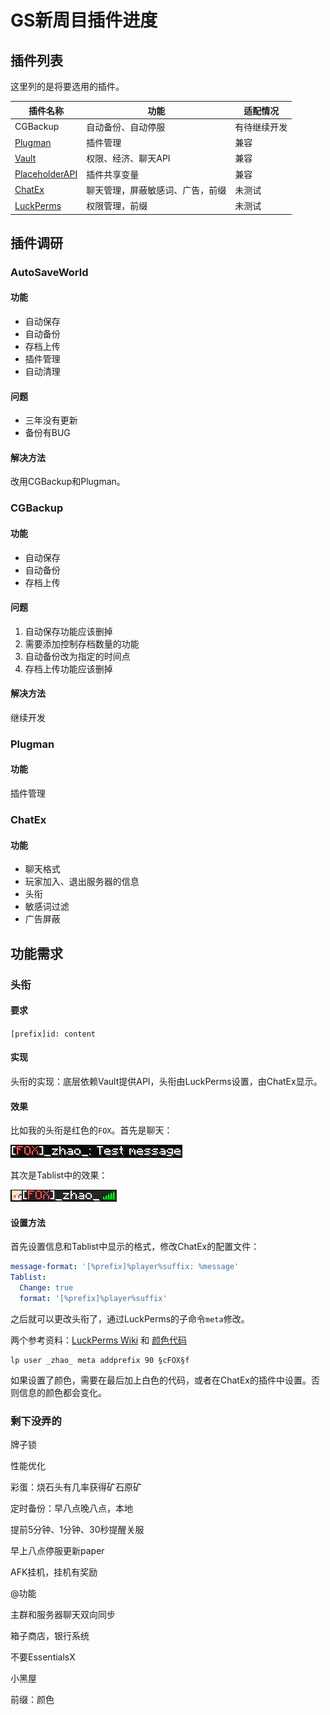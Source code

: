 # GS新周目插件进度

## 插件列表

这里列的是将要选用的插件。

| 插件名称                                                     | 功能                             | 适配情况     |
| ------------------------------------------------------------ | -------------------------------- | ------------ |
| CGBackup                                                     | 自动备份、自动停服               | 有待继续开发 |
| [Plugman](https://dev.bukkit.org/projects/plugman)           | 插件管理                         | 兼容         |
| [Vault](https://www.spigotmc.org/resources/vault.34315/)     | 权限、经济、聊天API              | 兼容         |
| [PlaceholderAPI](https://www.spigotmc.org/resources/placeholderapi.6245/) | 插件共享变量                     | 兼容         |
| [ChatEx](https://www.spigotmc.org/resources/chatex.71041/)   | 聊天管理，屏蔽敏感词、广告，前缀 | 未测试       |
| [LuckPerms](https://luckperms.net/)                          | 权限管理，前缀                   | 未测试       |

## 插件调研

### AutoSaveWorld

#### 功能

* 自动保存
* 自动备份
* 存档上传
* 插件管理
* 自动清理

#### 问题

* 三年没有更新
* 备份有BUG

#### 解决方法

改用CGBackup和Plugman。

### CGBackup

#### 功能

* 自动保存
* 自动备份
* 存档上传

#### 问题

1. 自动保存功能应该删掉
2. 需要添加控制存档数量的功能
3. 自动备份改为指定的时间点
4. 存档上传功能应该删掉

#### 解决方法

继续开发

### Plugman

#### 功能

插件管理

### ChatEx

#### 功能

* 聊天格式
* 玩家加入、退出服务器的信息
* 头衔
* 敏感词过滤
* 广告屏蔽

## 功能需求

### 头衔

#### 要求

`[prefix]id: content`

#### 实现

头衔的实现：底层依赖Vault提供API，头衔由LuckPerms设置，由ChatEx显示。

#### 效果

比如我的头衔是红色的`FOX`。首先是聊天：

![头衔聊天展示](./images/prefix_message.png)

其次是Tablist中的效果：

![头衔Tablist展示](./images/prefix_tablist.png)

#### 设置方法

首先设置信息和Tablist中显示的格式，修改ChatEx的配置文件：

   ```yaml
   message-format: '[%prefix]%player%suffix: %message'
   Tablist:
     Change: true
     format: '[%prefix]%player%suffix'
   ```

之后就可以更改头衔了，通过LuckPerms的子命令`meta`修改。

两个参考资料：[LuckPerms Wiki](https://luckperms.net/wiki/Meta-Commands) 和 [颜色代码](https://minecraft.gamepedia.com/Formatting_codes)

```
lp user _zhao_ meta addprefix 90 §cFOX§f
```

如果设置了颜色，需要在最后加上白色的代码，或者在ChatEx的插件中设置。否则信息的颜色都会变化。

### 剩下没弄的

牌子锁

性能优化

彩蛋：烧石头有几率获得矿石原矿

定时备份：早八点晚八点，本地

提前5分钟、1分钟、30秒提醒关服

早上八点停服更新paper

AFK挂机，挂机有奖励

@功能

主群和服务器聊天双向同步

箱子商店，银行系统

不要EssentialsX

小黑屋

前缀：颜色



